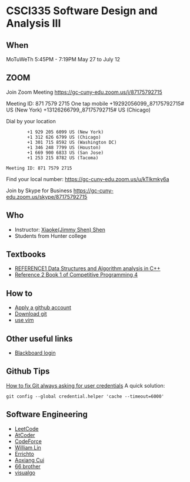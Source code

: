 # CSCI335 Software Design and Analysis III

## When 
MoTuWeTh 5:45PM - 7:19PM
May 27 to July 12

## ZOOM
Join Zoom Meeting
https://gc-cuny-edu.zoom.us/j/87175792715

Meeting ID: 871 7579 2715
One tap mobile
+19292056099,,87175792715# US (New York)
+13126266799,,87175792715# US (Chicago)

Dial by your location
```
        +1 929 205 6099 US (New York)
        +1 312 626 6799 US (Chicago)
        +1 301 715 8592 US (Washington DC)
        +1 346 248 7799 US (Houston)
        +1 669 900 6833 US (San Jose)
        +1 253 215 8782 US (Tacoma)

Meeting ID: 871 7579 2715
```
Find your local number: https://gc-cuny-edu.zoom.us/u/kTlkmky6a

Join by Skype for Business
https://gc-cuny-edu.zoom.us/skype/87175792715


## Who
- Instructor: [Xiaoke(Jimmy Shen) Shen](https://xiaokeshen.github.io/)
- Students from Hunter college


## Textbooks
- [REFERENCE1 Data Structures and Algorithm analysis in C++](http://www.uoitc.edu.iq/images/documents/informatics-institute/Competitive_exam/DataStructures.pdf)
- [Reference 2 Book 1 of Competitive Programming 4](https://bookshop.org/books/competitive-programming-4-book-1-the-lower-bound-of-programming-contests-in-the-2020s/9781716745522)

## How to
- [Apply a github account](https://github.com/)
- [Download git](https://git-scm.com/downloads)
- [use vim](https://vim.rtorr.com/)


## Other useful links 
- [Blackboard login](http://bbhosted.cuny.edu/)


## Github Tips  
[How to fix Git always asking for user credentials](https://www.freecodecamp.org/news/how-to-fix-git-always-asking-for-user-credentials/)
A quick solution: 
```
git config --global credential.helper 'cache --timeout=6000'
```
## Software Engineering
- [LeetCode](https://leetcode.com/)
- [AtCoder](https://atcoder.jp/)
- [CodeForce](https://codeforces.com/)
- [William Lin](https://www.youtube.com/channel/UCKuDLsO0Wwef53qdHPjbU2Q)
- [Errichto](https://www.youtube.com/channel/UCBr_Fu6q9iHYQCh13jmpbrg)
- [Aoxiang Cui](https://www.youtube.com/channel/UCDVYMs-SYiJxhIU2T0e7gzw)
- [66 brother](https://www.youtube.com/channel/UCuiWMZZsY_oPcoXq8C3hU3Q)
- [visualgo](https://visualgo.net/en)
